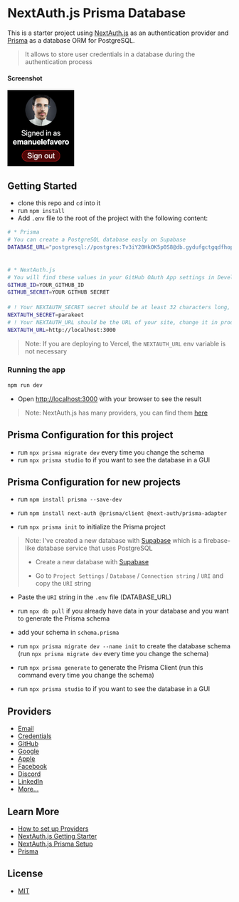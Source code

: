 # NextAuth.js Prisma Database

This is a starter project using [NextAuth.js](https://next-auth.js.org/) as an authentication provider and [Prisma](https://www.prisma.io/) as a database ORM for PostgreSQL.

> It allows to store user credentials in a database during the authentication process

#### Screenshot

<img src="screenshot.png" alt="screenshot" width="150">

## Getting Started

- clone this repo and `cd` into it
- run `npm install`
- Add `.env` file to the root of the project with the following content:

```bash
# * Prisma
# You can create a PostgreSQL database easly on Supabase
DATABASE_URL="postgresql://postgres:Tv3iY20HkOK5p0S8@db.gydufgctgqdfhopzfypu.supabase.co:5432/postgres"


# * NextAuth.js
# You will find these values in your GitHub OAuth App settings in Developer Settings on GitHub (Client ID and client secret), you will need to create a new OAuth App
GITHUB_ID=YOUR_GITHUB_ID
GITHUB_SECRET=YOUR GITHUB SECRET

# ! Your NEXTAUTH_SECRET secret should be at least 32 characters long, not parakeet :)
NEXTAUTH_SECRET=parakeet
# ! Your NEXTAUTH_URL should be the URL of your site, change it in production
NEXTAUTH_URL=http://localhost:3000
```

> Note: If you are deploying to Vercel, the `NEXTAUTH_URL` env variable is not necessary

### Running the app

```bash
npm run dev
```

- Open [http://localhost:3000](http://localhost:3000) with your browser to see the result

> Note: NextAuth.js has many providers, you can find them [here](https://next-auth.js.org/configuration/providers)

## Prisma Configuration for this project

- run `npx prisma migrate dev` every time you change the schema
- run `npx prisma studio` to if you want to see the database in a GUI

## Prisma Configuration for new projects

- run `npm install prisma --save-dev`
- run `npm install next-auth @prisma/client @next-auth/prisma-adapter`

- run `npx prisma init` to initialize the Prisma project

> Note: I've created a new database with [Supabase](https://supabase.com/) which is a firebase-like database service that uses PostgreSQL
>
> - Create a new database with [Supabase](https://supabase.com/)
>
> - Go to `Project Settings` / `Database` / `Connection string` / `URI` and copy the `URI` string

- Paste the `URI` string in the `.env` file (DATABASE_URL)

- run `npx db pull` if you already have data in your database and you want to generate the Prisma schema

- add your schema in `schema.prisma`

- run `npx prisma migrate dev --name init` to create the database schema (run `npx prisma migrate dev` every time you change the schema)

- run `npx prisma generate` to generate the Prisma Client (run this command every time you change the schema)

- run `npx prisma studio` to if you want to see the database in a GUI

## Providers

- [Email](https://next-auth.js.org/configuration/providers/email)
- [Credentials](https://next-auth.js.org/configuration/providers/credentials)
- [GitHub](https://next-auth.js.org/providers/github)
- [Google](https://next-auth.js.org/providers/google)
- [Apple](https://next-auth.js.org/providers/apple)
- [Facebook](https://next-auth.js.org/providers/facebook)
- [Discord](https://next-auth.js.org/providers/discord)
- [LinkedIn](https://next-auth.js.org/providers/linkedin)
- [More...](https://next-auth.js.org/configuration/providers/oauth#built-in-providers)

## Learn More

- [How to set up Providers](https://next-auth.js.org/configuration/providers/oauth#built-in-providers)
- [NextAuth.js Getting Starter](https://next-auth.js.org/getting-started/example)
- [NextAuth.js Prisma Setup](https://next-auth.js.org/adapters/prisma)
- [Prisma](https://www.prisma.io/)

## License

- [MIT](LICENSE.md)
